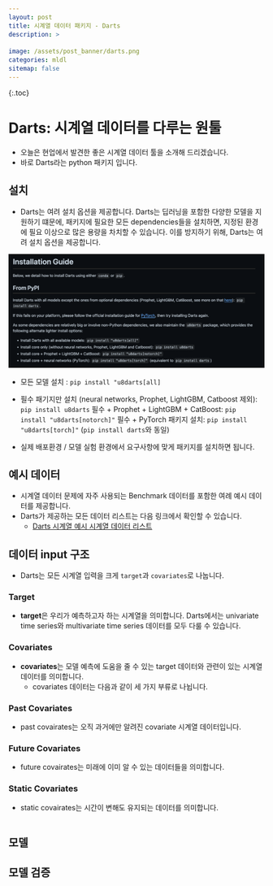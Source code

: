 ```yaml
---
layout: post
title: 시계열 데이터 패키지 - Darts
description: >
  
image: /assets/post_banner/darts.png
categories: mldl
sitemap: false
---
```


{:.toc}

# Darts: 시계열 데이터를 다루는 원툴

- 오늘은 현업에서 발견한 좋은 시계열 데이터 툴을 소개해 드리겠습니다.
- 바로 Darts라는 python 패키지 입니다.

## 설치

- Darts는 여려 설치 옵션을 제공합니다. Darts는 딥러닝을 포함한 다양한 모델을 지원하기 떄문에, 패키지에 필요한 모든 dependencies들을 설치하면, 지정된 환경에 필요 이상으로 많은 용량을 차치할 수 있습니다. 이를 방지하기 위해, Darts는 여려 설치 옵션을 제공합니다.

![darts-install](/assets/img/blog/darts-install.png)

- 모든 모델 설치 : `pip install "u8darts[all]`
- 필수 패기지만 설치 (neural networks, Prophet, LightGBM, Catboost 제외): `pip install u8darts`
필수 + Prophet + LightGBM + CatBoost: `pip install "u8darts[notorch]"`
필수 + PyTorch 패키지 설치: `pip install "u8darts[torch]"` (`pip install darts`와 동일)

- 실제 배포환경 / 모델 실험 환경에서 요구사항에 맞게 패키지를 설치하면 됩니다.

## 예시 데이터
- 시계열 데이터 문제에 자주 사용되는 Benchmark 데이터를 포함한 여례 예시 데이터를 제공합니다. 
- Darts가 제공하는 모든 데이터 리스트는 다음 링크에서 확인할 수 있습니다.
  - [Darts 시계열 예시 시계열 데이터 리스트](https://unit8co.github.io/darts/generated_api/darts.datasets.html?highlight=darts+datasets#module-darts.datasets)

## 데이터 input 구조
- Darts는 모든 시계열 입력을 크게 `target`과 `covariates`로 나눕니다.
### Target
- **target**은 우리가 예측하고자 하는 시계열을 의미합니다. Darts에서는 univariate time series와 multivariate time series 데이터를 모두 다룰 수 있습니다.
### Covariates
- **covariates**는 모델 예측에 도움을 줄 수 있는 target 데이터와 관련이 있는 시계열 데이터를 의미합니다.
  - covariates 데이터는 다음과 같이 세 가지 부류로 나뉩니다. 
### Past Covariates
- past covairates는 오직 과거에만 알려진 covariate 시계열 데이터입니다.
### Future Covariates
- future covairates는 미래에 이미 알 수 있는 데이터들을 의미합니다.
### Static Covariates
- static covairates는 시간이 변해도 유지되는 데이터를 의미합니다.

```python


```
## 모델 

## 모델 검증

## 
